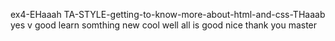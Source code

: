 ex4-EHaaah
TA-STYLE-getting-to-know-more-about-html-and-css-THaaab
yes
v good
learn somthing new
cool
well all is good
nice
thank you
master
